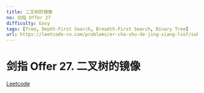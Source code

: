 ```yaml
---
title: 二叉树的镜像
no: 剑指 Offer 27
difficulty: Easy
tags: [Tree, Depth-First Search, Breadth-First Search, Binary Tree]
url: https://leetcode-cn.com/problems/er-cha-shu-de-jing-xiang-lcof/submissions/
---
```


# 剑指 Offer 27. 二叉树的镜像

[Leetcode](https://leetcode-cn.com/problems/er-cha-shu-de-jing-xiang-lcof/submissions/)


